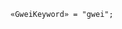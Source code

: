 <!-- This file is generated automatically by infrastructure scripts. Please don't edit by hand. -->

<!-- markdownlint-disable first-line-h1 -->

```{ .ebnf .slang-ebnf #GweiKeyword }
«GweiKeyword» = "gwei";
```

